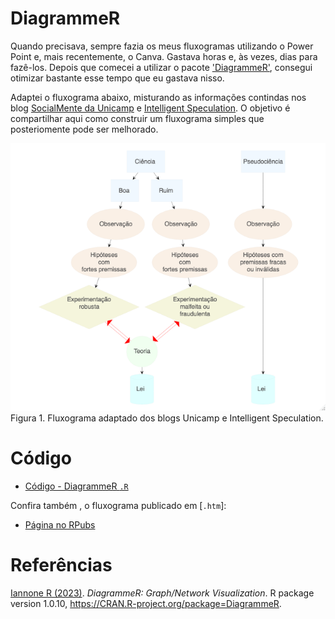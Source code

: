 # DiagrammeR

Quando precisava, sempre fazia os meus fluxogramas utilizando o Power Point e, mais recentemente, o Canva. Gastava horas e, às vezes, dias para fazê-los. Depois que comecei a utilizar o pacote ['DiagrammeR'](https://rich-iannone.github.io/DiagrammeR/), consegui otimizar bastante esse tempo que eu gastava nisso.  

Adaptei o fluxograma abaixo, misturando as informações contindas nos blog [SocialMente da Unicamp](https://www.blogs.unicamp.br/socialmente/2010/07/08/pseudociencias/) e [Intelligent Speculation](https://www.intelligentspeculation.com/blog/pseudoscience). O objetivo é compartilhar aqui como construir um fluxograma simples que posteriomente pode ser melhorado. 

<img src="https://github.com/fblpalmeira/DiagrammeR/blob/main/data/diagrammer_figure.png">
Figura 1. Fluxograma adaptado dos blogs Unicamp e Intelligent Speculation.

# Código

- [Código - DiagrammeR `.R`](https://github.com/fblpalmeira/DiagrammeR/blob/main/data/diagrammer_pseudoscience.R)

Confira também , o fluxograma publicado em [`.htm`]:
- [Página no RPubs](https://rpubs.com/fblpalmeira/1068497)
  
# Referências

[Iannone R (2023)](https://CRAN.R-project.org/package=DiagrammeR). _DiagrammeR: Graph/Network Visualization_. R package version 1.0.10, <https://CRAN.R-project.org/package=DiagrammeR>.
